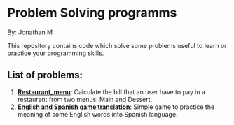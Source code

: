 # Problem Solving programms

By: Jonathan M

This repository contains code which solve some problems useful to learn or practice your programming skills.

## List of problems:

1. [**Restaurant_menu**](/Restaurant_menu): Calculate the bill that an user have to pay in a restaurant from two menus: Main and Dessert.
2. [**English and Spanish game translation**](/EnEs_translation_game): Simple game to practice the meaning of some English words into Spanish language.
